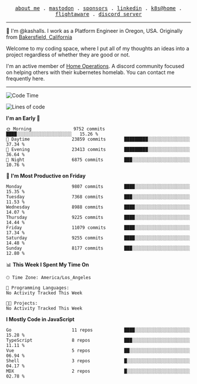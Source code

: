 <p align="center">
  <samp>
    <a href="https://jordanjones.org/">about me</a> .
    <a rel="me" href="https://mastodon.social/@kashall">mastodon</a> .
    <a href="https://github.com/sponsors/kashalls">sponsors</a> .
    <a href="https://linkedin.com/in/jordpjones">linkedin</a> .
    <a href="https://github.com/kashalls/home-cluster">k8s@home</a> .
    <a href="https://flightaware.com/adsb/stats/user/kashalls">flightaware</a> .
    <a href="https://discord.gg/V2WrCfqba9">discord server</a>
  </samp>
</p>

----------------------------------------------------------------

:wave: I'm @kashalls. I work as a Platform Engineer in Oregon, USA. Originally from [Bakersfield, California](https://maps.app.goo.gl/QQMtywTWghpXB6Tu6)

Welcome to my coding space, where I put all of my thoughts an ideas into a project regardless of whether they are good or not.

I'm an active member of [Home Operations](https://discord.gg/home-operations). A discord community focused on helping others with their kubernetes homelab. You can contact me frequently here.

----------------------------------------------------------------
<!--START_SECTION:waka-->
![Code Time](http://img.shields.io/badge/Code%20Time-2%2C484%20hrs%2039%20mins-blue)

![Lines of code](https://img.shields.io/badge/From%20Hello%20World%20I%27ve%20Written-12.0%20million%20lines%20of%20code-blue)

**I'm an Early 🐤** 

```text
🌞 Morning                9752 commits        ████░░░░░░░░░░░░░░░░░░░░░   15.26 % 
🌆 Daytime                23859 commits       █████████░░░░░░░░░░░░░░░░   37.34 % 
🌃 Evening                23413 commits       █████████░░░░░░░░░░░░░░░░   36.64 % 
🌙 Night                  6875 commits        ███░░░░░░░░░░░░░░░░░░░░░░   10.76 % 
```
📅 **I'm Most Productive on Friday** 

```text
Monday                   9807 commits        ████░░░░░░░░░░░░░░░░░░░░░   15.35 % 
Tuesday                  7368 commits        ███░░░░░░░░░░░░░░░░░░░░░░   11.53 % 
Wednesday                8988 commits        ████░░░░░░░░░░░░░░░░░░░░░   14.07 % 
Thursday                 9225 commits        ████░░░░░░░░░░░░░░░░░░░░░   14.44 % 
Friday                   11079 commits       ████░░░░░░░░░░░░░░░░░░░░░   17.34 % 
Saturday                 9255 commits        ████░░░░░░░░░░░░░░░░░░░░░   14.48 % 
Sunday                   8177 commits        ███░░░░░░░░░░░░░░░░░░░░░░   12.80 % 
```


📊 **This Week I Spent My Time On** 

```text
🕑︎ Time Zone: America/Los_Angeles

💬 Programming Languages: 
No Activity Tracked This Week

🐱‍💻 Projects: 
No Activity Tracked This Week
```

**I Mostly Code in JavaScript** 

```text
Go                       11 repos            ████░░░░░░░░░░░░░░░░░░░░░   15.28 % 
TypeScript               8 repos             ███░░░░░░░░░░░░░░░░░░░░░░   11.11 % 
Vue                      5 repos             ██░░░░░░░░░░░░░░░░░░░░░░░   06.94 % 
Shell                    3 repos             █░░░░░░░░░░░░░░░░░░░░░░░░   04.17 % 
MDX                      2 repos             █░░░░░░░░░░░░░░░░░░░░░░░░   02.78 % 
```




<!--END_SECTION:waka-->
